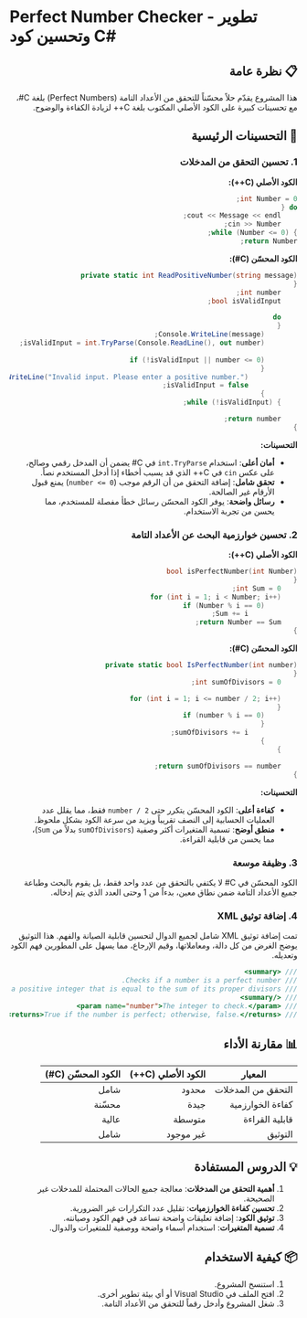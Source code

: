 
# Perfect Number Checker - تطوير وتحسين كود C\#

<div dir="rtl" align="right"\>

## 📋 نظرة عامة

هذا المشروع يقدّم حلاً محسّناً للتحقق من الأعداد التامة (Perfect Numbers) بلغة C\#، مع تحسينات كبيرة على الكود الأصلي المكتوب بلغة C++ لزيادة الكفاءة والوضوح.

## 🚀 التحسينات الرئيسية

### 1\. تحسين التحقق من المدخلات

**الكود الأصلي (C++):**

```cpp
int Number = 0;
do {
    cout << Message << endl;
    cin >> Number;
} while (Number <= 0);
return Number;
```

**الكود المحسّن (C\#):**

```csharp
private static int ReadPositiveNumber(string message)
{
    int number;
    bool isValidInput;

    do
    {
        Console.WriteLine(message);
        isValidInput = int.TryParse(Console.ReadLine(), out number);
        
        if (!isValidInput || number <= 0)
        {
            Console.WriteLine("Invalid input. Please enter a positive number.");
            isValidInput = false;
        }
    } while (!isValidInput);

    return number;
}
```

**التحسينات:**

  - **أمان أعلى**: استخدام `int.TryParse` في C\# يضمن أن المدخل رقمي وصالح، على عكس `cin` في C++ الذي قد يسبب أخطاء إذا أدخل المستخدم نصاً.
  - **تحقق شامل**: إضافة التحقق من أن الرقم موجب (`number <= 0`) يمنع قبول الأرقام غير الصالحة.
  - **رسائل واضحة**: يوفر الكود المحسّن رسائل خطأ مفصلة للمستخدم، مما يحسن من تجربة الاستخدام.

### 2\. تحسين خوارزمية البحث عن الأعداد التامة

**الكود الأصلي (C++):**

```cpp
bool isPerfectNumber(int Number)
{
    int Sum = 0;
    for (int i = 1; i < Number; i++)
        if (Number % i == 0)
            Sum += i;
    return Number == Sum;
}
```

**الكود المحسّن (C\#):**

```csharp
private static bool IsPerfectNumber(int number)
{
    int sumOfDivisors = 0;

    for (int i = 1; i <= number / 2; i++)
    {
        if (number % i == 0)
        {
            sumOfDivisors += i;
        }
    }

    return sumOfDivisors == number;
}
```

**التحسينات:**

  - **كفاءة أعلى**: الكود المحسّن يتكرر حتى `number / 2` فقط، مما يقلل عدد العمليات الحسابية إلى النصف تقريباً ويزيد من سرعة الكود بشكل ملحوظ.
  - **منطق أوضح**: تسمية المتغيرات أكثر وصفية (`sumOfDivisors` بدلاً من `Sum`)، مما يحسن من قابلية القراءة.

### 3\. وظيفة موسعة

الكود المحسّن في C\# لا يكتفي بالتحقق من عدد واحد فقط، بل يقوم بالبحث وطباعة جميع الأعداد التامة ضمن نطاق معين، بدءاً من 1 وحتى العدد الذي يتم إدخاله.

### 4\. إضافة توثيق XML

تمت إضافة توثيق XML شامل لجميع الدوال لتحسين قابلية الصيانة والفهم. هذا التوثيق يوضح الغرض من كل دالة، ومعاملاتها، وقيم الإرجاع، مما يسهل على المطورين فهم الكود وتعديله.

```csharp
/// <summary>
/// Checks if a number is a perfect number.
/// A perfect number is a positive integer that is equal to the sum of its proper divisors.
/// </summary>
/// <param name="number">The integer to check.</param>
/// <returns>True if the number is perfect; otherwise, false.</returns>
```

## 📊 مقارنة الأداء

| المعيار | الكود الأصلي (C++) | الكود المحسّن (C\#) |
|---|---|---|
| التحقق من المدخلات | محدود | شامل |
| كفاءة الخوارزمية | جيدة | محسّنة |
| قابلية القراءة | متوسطة | عالية |
| التوثيق | غير موجود | شامل |

## 💡 الدروس المستفادة

1.  **أهمية التحقق من المدخلات**: معالجة جميع الحالات المحتملة للمدخلات غير الصحيحة.
2.  **تحسين كفاءة الخوارزميات**: تقليل عدد التكرارات غير الضرورية.
3.  **توثيق الكود**: إضافة تعليقات واضحة تساعد في فهم الكود وصيانته.
4.  **تسمية المتغيرات**: استخدام أسماء واضحة ووصفية للمتغيرات والدوال.

## 📦 كيفية الاستخدام

1.  استنسخ المشروع.
2.  افتح الملف في Visual Studio أو أي بيئة تطوير أخرى.
3.  شغل المشروع وأدخل رقماً للتحقق من الأعداد التامة.

</div>